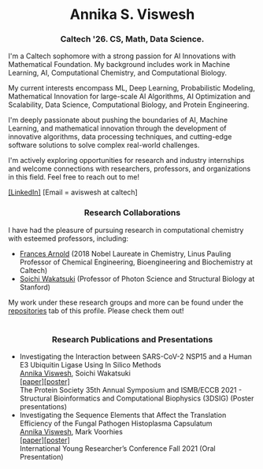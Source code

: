 <h1 align="center">Annika S. Viswesh</h1>
<h3 align="center">Caltech '26. CS, Math, Data Science.</h3>

I'm a Caltech sophomore with a strong passion for AI Innovations with Mathematical Foundation. My background includes work in Machine Learning, AI, Computational Chemistry, and Computational Biology. 

My current interests encompass ML, Deep Learning, Probabilistic Modeling, Mathematical Innovation for large-scale AI Algorithms, AI Optimization and Scalability, Data Science, Computational Biology, and Protein Engineering. 

I'm deeply passionate about pushing the boundaries of AI, Machine Learning, and mathematical innovation through the development of innovative algorithms, data processing techniques, and cutting-edge software solutions to solve complex real-world challenges.  

I'm actively exploring opportunities for research and industry internships and welcome connections with researchers, professors, and organizations in this field. Feel free to reach out to me!

[[LinkedIn]](https://www.linkedin.com/in/annikaviswesh/) [Email = aviswesh at caltech]

<h3 align="center">Research Collaborations</h3>

I have had the pleasure of pursuing research in computational chemistry  with esteemed professors, including:

- [Frances Arnold](http://fhalab.caltech.edu/) (2018 Nobel Laureate in Chemistry, Linus Pauling Professor of Chemical Engineering, Bioengineering and Biochemistry at Caltech)
- [Soichi Wakatsuki](https://med.stanford.edu/wakatsukilab.html) (Professor of Photon Science and Structural Biology at Stanford)

My work under these research groups and more can be found under the [repositories](https://github.com/asviswesh?tab=repositories) tab of this profile. Please check them out!
<br>
<br>
<h3 align="center">Research Publications and Presentations</h3>

- Investigating the Interaction between SARS-CoV-2 NSP15 and a Human E3 Ubiquitin Ligase Using In Silico Methods
<br><ins>Annika Viswesh</ins>, Soichi Wakatsuki
<br>[[paper]](https://github.com/asviswesh/wakatsuki_stanford/blob/main/AnnikaViswesh_Biophysical_Journal_NSP15_RNF41_Abstract%2BPaper.pdf)[[poster]](https://github.com/asviswesh/wakatsuki_stanford/blob/main/AnnikaViswesh_Stanford_Research_RNF41_SARS-CoV-2_Poster_2020.pdf)
<br>The Protein Society 35th Annual Symposium and ISMB/ECCB 2021 - Structural Bioinformatics and Computational Biophysics (3DSIG) (Poster presentations)
- Investigating the Sequence Elements that Affect the Translation Efficiency of the Fungal Pathogen Histoplasma Capsulatum
<br><ins>Annika Viswesh</ins>, Mark Voorhies
<br>[[paper]](https://past.the-iyrc.org/annika-viswesh.html)[[poster]](https://github.com/asviswesh/sil_ucsf/blob/2037e4ea3f6e059d0d94045166fe78f2de5459a3/AnnikaViswesh_UCSF_Research_Histoplasma_Poster_2019.pdf)
<br>International Young Researcher’s Conference Fall 2021 (Oral Presentation)  






